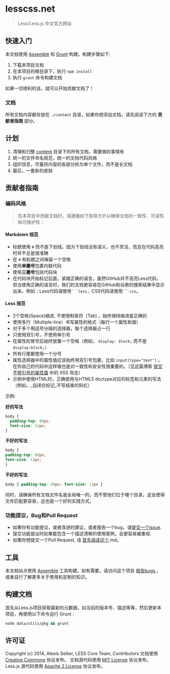 # lesscss.net

> Less/Less.js 中文官方网站 

## 快速入门

本文档使用 [Assemble](http://assemble.io) 和 [Grunt](http://gruntjs.com) 构建。构建步骤如下:

1. 下载本项目文档
2. 在本项目的根目录下，执行 `npm install`
3. 执行 `grunt` 命令构建文档

如果一切顺利的话，就可以开始贡献文档了！

### 文档

所有文档内容都存放在 `./content` 目录，如果你想添加文档，请先阅读下方的 **贡献者指南** 部分。

## 计划

1. 清理和归整 [content](./content) 目录下的所有文档，需要做的事情有
2. 统一的文件命名规范，统一的文档代码风格
3. 组织信息，尽量将内容的各部分拆为单个文件，而不是长文档
4. 最后，一套新的皮肤

## 贡献者指南

### 编码风格

> 在本项目中贡献文档时，请遵循如下指导方针以确保文档的一致性、可读性和可维护性：

#### Markdown 规范

* 标题使用 `#` 而不是下划线。因为下划线没有语义，也不灵活，而且在代码高亮时并不总是很准确
* 在 `#` 和标题之间保留一个空格
* 使用**单撇号**包裹内联代码
* 使用**三撇号**包括代码块
* 在代码块开始标记后面，紧跟正确的语言。虽然GitHub并不高亮Less代码，但当使用正确的语言时，我们的文档更容易在GitHub和谷歌的搜索结果中显示出来。例如：Less代码请使用<code>\`\`\`less</code>，CSS代码请使用<code>\`\`\`css</code>。


#### Less 规范

* 2个空格(Space)缩进, 不使用制表符（Tab) ，始终保持缩进是正确的
* 使用多行（Multiple-line）书写属性的格式（每行一个属性和值）
* 对于多个用逗号分隔的选择器，每个选择器占一行
* 只使用双引号，不使用单引号
* 在属性的冒号后始终放置一个空格（例如， `display: block;` 而不是 `display:block;`）
* 所有行尾都使用一个分号
* 属性选择器中的属性值应该始终用双引号包裹，比如 `input[type="text"]` 。在你自己的代码中这样做也是对一致性和安全性很重要的。（见这篇博客 [提交 不带引号的属性值](http://mathiasbynens.be/notes/unquoted-attribute-values) 中的 XSS 攻击）
* 示例中使用HTML时，正确使用与HTML5 doctype对应的标签和元素的写法（例如，_自闭合标记_不写结束的斜杠）

示例:

**好的写法**

```css
body {
  padding-top: 80px;
  font-size: 12px;
}
```

**不好的写法**

```css
body {
padding-top: 80px;
font-size: 12px;
}
```

**不好的写法**

```css
body { padding-top: 80px; font-size: 12px }
```

同时，请确保所有文档文件名是全局唯一的，而不管他们位于哪个目录，这会使得文件匹配更容易，这也是一个好的实践方式。

### 功能提议，Bug和Pull Request

* 如果你有功能提议，或者改进的建议，或者报告一个bug，请[提交一个issue](https://github.com/JST-CN/lesscss.net/issues?state=open).
* 提交功能提议时如果能包含一个描述清晰的使用案例，会更容易被重视.
* 如果你想提交一个Pull Request, 请 [首先阅读这个](https://github.com/JST-CN/lesscss.net/blob/master/CONTRIBUTING).md。

## 工具

本文档站点使用 [Assemble](http://assemble.io) 工具构建。如有需要，请访问这个项目 [报告bugs ](https://github.com/assemble/assemble/issues?state=open)，或者自行了解更多关于使用和定制的知识。

## 构建文档

首先从Less.js项目获取最新的元数据，如当前的版本号、描述等等，然后更新本项目，再使用以下命令运行 Grunt :

```bash
node data/utils/pkg && grunt
```

## 许可证
Copyright (c) 2014, Alexis Sellier, LESS Core Team, Contributors
文档使用 [Creative Commons](./LICENSE-CC) 协议发布。
文档源代码使用 [MIT License](./LICENSE-MIT) 协议发布。
Less.js 源代码使用 [Apache 2 License](https://github.com/less/less.js/blob/master/LICENSE) 协议发布。
